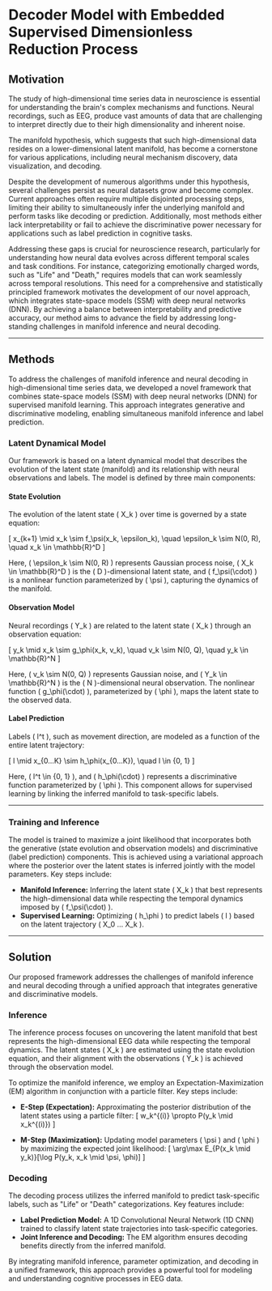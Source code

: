 # Decoder Model with Embedded Supervised Dimensionless Reduction Process

## Motivation
The study of high-dimensional time series data in neuroscience is essential for understanding the brain's complex mechanisms and functions. Neural recordings, such as EEG, produce vast amounts of data that are challenging to interpret directly due to their high dimensionality and inherent noise. 

The manifold hypothesis, which suggests that such high-dimensional data resides on a lower-dimensional latent manifold, has become a cornerstone for various applications, including neural mechanism discovery, data visualization, and decoding.

Despite the development of numerous algorithms under this hypothesis, several challenges persist as neural datasets grow and become complex. Current approaches often require multiple disjointed processing steps, limiting their ability to simultaneously infer the underlying manifold and perform tasks like decoding or prediction. Additionally, most methods either lack interpretability or fail to achieve the discriminative power necessary for applications such as label prediction in cognitive tasks.

Addressing these gaps is crucial for neuroscience research, particularly for understanding how neural data evolves across different temporal scales and task conditions. For instance, categorizing emotionally charged words, such as "Life" and "Death," requires models that can work seamlessly across temporal resolutions. This need for a comprehensive and statistically principled framework motivates the development of our novel approach, which integrates state-space models (SSM) with deep neural networks (DNN). By achieving a balance between interpretability and predictive accuracy, our method aims to advance the field by addressing long-standing challenges in manifold inference and neural decoding.

---

## Methods
To address the challenges of manifold inference and neural decoding in high-dimensional time series data, we developed a novel framework that combines state-space models (SSM) with deep neural networks (DNN) for supervised manifold learning. This approach integrates generative and discriminative modeling, enabling simultaneous manifold inference and label prediction.

### Latent Dynamical Model
Our framework is based on a latent dynamical model that describes the evolution of the latent state (manifold) and its relationship with neural observations and labels. The model is defined by three main components:

#### State Evolution
The evolution of the latent state \( X_k \) over time is governed by a state equation:

\[
x_{k+1} \mid x_k \sim f_\psi(x_k, \epsilon_k), \quad \epsilon_k \sim N(0, R), \quad x_k \in \mathbb{R}^D
\]

Here, \( \epsilon_k \sim N(0, R) \) represents Gaussian process noise, \( X_k \in \mathbb{R}^D \) is the \( D \)-dimensional latent state, and \( f_\psi(\cdot) \) is a nonlinear function parameterized by \( \psi \), capturing the dynamics of the manifold.

#### Observation Model
Neural recordings \( Y_k \) are related to the latent state \( X_k \) through an observation equation:

\[
y_k \mid x_k \sim g_\phi(x_k, v_k), \quad v_k \sim N(0, Q), \quad y_k \in \mathbb{R}^N
\]

Here, \( v_k \sim N(0, Q) \) represents Gaussian noise, and \( Y_k \in \mathbb{R}^N \) is the \( N \)-dimensional neural observation. The nonlinear function \( g_\phi(\cdot) \), parameterized by \( \phi \), maps the latent state to the observed data.

#### Label Prediction
Labels \( l^t \), such as movement direction, are modeled as a function of the entire latent trajectory:

\[
l \mid x_{0…K} \sim h_\phi(x_{0…K}), \quad l \in \{0, 1\}
\]

Here, \( l^t \in \{0, 1\} \), and \( h_\phi(\cdot) \) represents a discriminative function parameterized by \( \phi \). This component allows for supervised learning by linking the inferred manifold to task-specific labels.

---

### Training and Inference
The model is trained to maximize a joint likelihood that incorporates both the generative (state evolution and observation models) and discriminative (label prediction) components. This is achieved using a variational approach where the posterior over the latent states is inferred jointly with the model parameters. Key steps include:

- **Manifold Inference:** Inferring the latent state \( X_k \) that best represents the high-dimensional data while respecting the temporal dynamics imposed by \( f_\psi(\cdot) \).
- **Supervised Learning:** Optimizing \( h_\phi \) to predict labels \( l \) based on the latent trajectory \( X_0 … X_k \).

---

## Solution
Our proposed framework addresses the challenges of manifold inference and neural decoding through a unified approach that integrates generative and discriminative models.

### Inference
The inference process focuses on uncovering the latent manifold that best represents the high-dimensional EEG data while respecting the temporal dynamics. The latent states \( X_k \) are estimated using the state evolution equation, and their alignment with the observations \( Y_k \) is achieved through the observation model.

To optimize the manifold inference, we employ an Expectation-Maximization (EM) algorithm in conjunction with a particle filter. Key steps include:

- **E-Step (Expectation):**
  Approximating the posterior distribution of the latent states using a particle filter:
  \[
  w_k^{(i)} \propto P(y_k \mid x_k^{(i)})
  \]

- **M-Step (Maximization):**
  Updating model parameters \( \psi \) and \( \phi \) by maximizing the expected joint likelihood:
  \[
  \arg\max E_{P(x_k \mid y_k)}[\log P(y_k, x_k \mid \psi, \phi)]
  \]

### Decoding
The decoding process utilizes the inferred manifold to predict task-specific labels, such as "Life" or "Death" categorizations. Key features include:

- **Label Prediction Model:** A 1D Convolutional Neural Network (1D CNN) trained to classify latent state trajectories into task-specific categories.
- **Joint Inference and Decoding:** The EM algorithm ensures decoding benefits directly from the inferred manifold.

By integrating manifold inference, parameter optimization, and decoding in a unified framework, this approach provides a powerful tool for modeling and understanding cognitive processes in EEG data.
